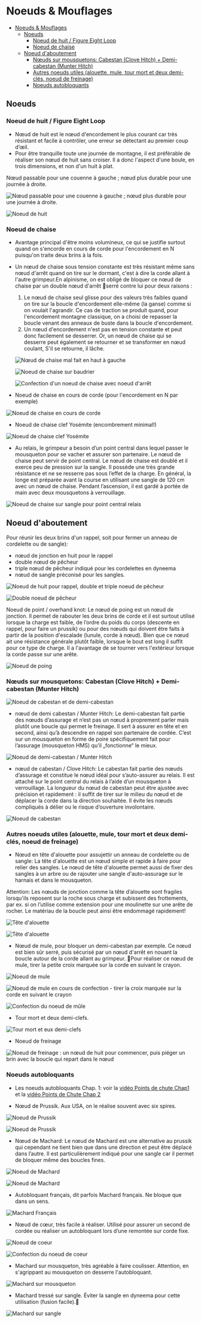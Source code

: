 # Noeuds & Mouflages

- [Noeuds & Mouflages](#noeuds--mouflages)
  - [Noeuds](#noeuds)
    - [Noeud de huit / Figure Eight Loop](#noeud-de-huit--figure-eight-loop)
    - [Noeud de chaise](#noeud-de-chaise)
  - [Noeud d'aboutement](#noeud-daboutement)
    - [Nœuds sur mousquetons: Cabestan (Clove Hitch) + Demi-cabestan (Munter Hitch)](#n%c5%93uds-sur-mousquetons-cabestan-clove-hitch--demi-cabestan-munter-hitch)
    - [Autres noeuds utiles (alouette, mule, tour mort et deux demi-clés, noeud de freinage)](#autres-noeuds-utiles-alouette-mule-tour-mort-et-deux-demi-cl%c3%a9s-noeud-de-freinage)
    - [Noeuds autobloquants](#noeuds-autobloquants)

## Noeuds

### Noeud de huit / Figure Eight Loop

* Nœud de huit est le nœud d'encordement le plus courant car très résistant et facile à contrôler, une erreur se détectant au premier coup d’œil.
* Pour être tranquille toute une journée de montagne, il est préférable de réaliser son nœud de huit sans croiser. Il a donc l'aspect d'une boule, en
trois dimensions, et non d'un huit à plat.

Nœud passable pour une couenne à gauche ; nœud plus durable pour une journée à droite.

![Nœud passable pour une couenne à gauche ; nœud plus durable pour une journée à droite.](img/noeuxhuit.png)

![Noeud de huit](img/noeudhuit.jpg)


### Noeud de chaise
    
* Avantage principal d'être moins volumineux, ce qui se justifie surtout quand on s'encorde en cours de corde pour l'encordement en N puisqu'on traite deux brins à la fois.
* Un nœud de chaise sous tension constante est très résistant même sans nœud d'arrêt quand on tire sur le dormant, c'est à dire la corde allant à l'autre grimpeur.En alpinisme, on est obligé de bloquer ce nœud de chaise par un double nœud d'arrêt serré contre lui pour deux raisons :
    1. Le nœud de chaise seul glisse pour des valeurs très faibles quand on tire sur la boucle d'encordement elle-même (la ganse) comme si on voulait l'agrandir. Ce cas de traction se produit quand, pour l'encordement montagne classique, on a choisi de repasser la boucle venant des anneaux de buste dans la boucle d'encordement.
    2. Un nœud d'encordement n'est pas en tension constante et peut donc facilement se desserrer. Or, un nœud de chaise qui se desserre peut également se retourner et se transformer en nœud coulant, S'il se retourne, il lâche.

    ![Nœud de chaise mal fait en haut à gauche](img/noeudchaise.png)

    ![Noeud de chaise sur baudrier](img/chaise.png)
    
    ![Confection d'un noeud de chaise avec noeud d'arrêt](https://proxy.duckduckgo.com/iu/?u=http%3A%2F%2Flezardevillemandeur.org%2Fwp-content%2Fuploads%2Fnoeud-de-chaise.jpg&f=1)

* Noeud de chaise en cours de corde (pour l'encordement en N par exemple)
  
![Noeud de chaise en cours de corde](img/chaiseN.png)

* Noeud de chaise clef Yosémite (encombrement minimal!)

![Noeud de chaise clef Yosémite](img/noeudyosemite.png)

* Au relais, le grimpeur a besoin d’un point central dans lequel passer le mousqueton pour se vacher et assurer son partenaire. Le nœud de chaise peut servir de point central. Le nœud de chaise est doublé et il exerce peu de pression sur la sangle. Il possède une très grande résistance et ne se resserre pas sous l’effet de la charge. En général, la longe est préparée avant la course en utilisant une sangle de 120 cm avec un nœud de chaise. Pendant l’ascension, il est gardé à portée de main avec deux mousquetons à verrouillage.

![Noeud de chaise sur sangle pour point central relais](img/noeudchaisesangle.jpg)

## Noeud d'aboutement 

Pour réunir les deux brins d'un rappel, soit pour fermer un anneau de cordelette ou de sangle):

  * nœud de jonction en huit pour le rappel
  * double nœud de pêcheur
  * triple nœud de pêcheur indiqué pour les cordelettes en dyneema
  * nœud de sangle préconisé pour les sangles.
  
  ![Noeud de huit pour rappel, double et triple noeud de pêcheur](img/rabouttement.png)

  ![Double noeud de pêcheur](img/doublepecheur.png)
  
Noeud de point / overhand knot: Le nœud de poing est un nœud de jonction. Il permet de rabouter les deux brins de corde et il est surtout utilisé lorsque la charge est faible, de l’ordre du poids du corps (descente en rappel, pour faire un prussik) ou pour des nœuds qui doivent être faits à partir de la position d'escalade (lunule, corde à nœud). Bien que ce nœud ait une résistance générale plutôt faible, lorsque le bout est long il suffit pour ce type de charge. Il a l'avantage de se tourner vers l'extérieur lorsque la corde passe sur une arête.

![Noeud de poing](img/noeudpoing.jpg)

### Nœuds sur mousquetons: Cabestan (Clove Hitch) + Demi-cabestan (Munter Hitch)

![Noeud de cabestan et de demi-cabestan](img/cabestan.png)

* nœud de demi cabestan / Munter Hitch: Le demi-cabestan fait partie des nœuds d’assurage et n’est pas un nœud à proprement parler mais plutôt une boucle qui permet le freinage. Il sert à assurer en tête et en second, ainsi qu’à descendre en rappel son partenaire de cordée. C’est sur un mousqueton en forme de poire spécifiquement fait pour l’assurage (mousqueton HMS) qu’il „fonctionne“ le mieux. 

![Noeud de demi-cabestan / Munter Hitch](img/demicabestan.jpg)

* nœud de cabestan / Clove Hitch: Le cabestan fait partie des nœuds d’assurage et constitue le nœud idéal pour s’auto-assurer au relais. Il est attaché sur le point central du relais à l’aide d’un mousqueton à verrouillage. La longueur du nœud de cabestan peut être ajustée avec précision et rapidement : il suffit de tirer sur le milieu du nœud et de déplacer la corde dans la direction souhaitée. Il évite les nœuds compliqués à délier ou le risque d’ouverture involontaire.

![Noeud de cabestan](img/cabestan.jpg)

### Autres noeuds utiles (alouette, mule, tour mort et deux demi-clés, noeud de freinage)

* Nœud en tête d'alouette pour assujettir un anneau de cordelette ou de sangle: La tête d'alouette est un nœud simple et rapide à faire pour relier des sangles. Le nœud de tête d'alouette permet aussi de fixer des sangles à un arbre ou de rajouter une sangle d'auto-assurage sur le harnais et dans le mousqueton.

Attention: Les nœuds de jonction comme la tête d’alouette sont fragiles lorsqu'ils reposent sur la roche sous charge et subissent des frottements, par ex. si on l’utilise comme extension pour une moulinette sur une arête de rocher. Le matériau de la boucle peut ainsi être endommagé rapidement!

![Tête d'alouette](img/tetealouette.png)

![Tête d'alouette](img/noeudalouette.jpg)
  
* Nœud de mule, pour bloquer un demi-cabestan par exemple. Ce nœud est bien sûr serré, puis sécurisé par un nœud d'arrêt en nouant la boucle autour de la corde allant au grimpeur. Pour réaliser ce nœud de mule, tirer la petite croix marquée sur la corde en suivant le crayon.
  
![Noeud de mule](img/noeudcoeur.png)

![Noeud de mule en cours de confection - tirer la croix marquée sur la corde en suivant le crayon](img/noeudcoeur2.png)

![Confection du noeud de mûle](img/noeudmuleconfection.png)
  
* Tour mort et deux demi-clefs. 

![Tour mort et eux demi-clefs](img/tourmort.png)

* Noeud de freinage
  
![Noeud de freinage](img/noeudfreinage.png) : un nœud de huit pour commencer, puis piéger un brin avec la boucle qui repart dans le nœud

### Noeuds autobloquants

* Les noeuds autobloquants Chap. 1: voir la [vidéo Points de chute Chap1](https://www.youtube.com/watch?v=_1RG-CSgGpc) et la [vidéo Points de Chute Chap 2](https://www.youtube.com/watch?v=Lj9wNgbDs1s)  

* Nœud de Prussik. Aux USA, on le réalise souvent avec six spires.

![Noeud de Prussik](img/prussike.png)

![Noeud de Prussik](img/prussik.jpg)

* Nœud de Machard: Le nœud de Machard est une alternative au prussik qui cependant ne tient bien que dans une direction et peut être déplacé dans l’autre. Il est particulièrement indiqué pour une sangle car il permet de bloquer même des boucles fines.

![Noeud de Machard](img/machard.png)

![Noeud de Machard](img/machard.jpg)

* Autobloquant français, dit parfois Machard français. Ne bloque que dans un sens.

![Machard Français](img/machardfrancais.png)

* Nœud de cœur, très facile à réaliser. Utilisé pour assurer un second de cordée ou réaliser un autobloquant lors d’une remontée sur corde fixe.

![Noeud de coeur](img/coeur.png)

![Confection du noeud de coeur](img/noeudcoeurrealisation.png)

* Machard sur mousqueton, très agréable à faire coulisser. Attention, en s'agrippant au mousqueton on desserre l'autobloquant.

![Machard sur mousqueton](img/machardmousqueton.png)

* Machard tressé sur sangle. Éviter la sangle en dyneema pour cette utilisation (fusion facile).

![Machard sur sangle](img/machardsangle.png)